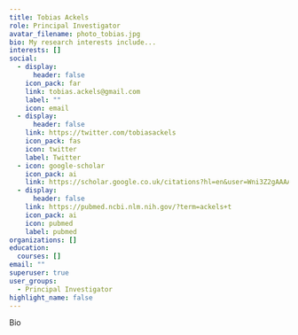 ```yaml
---
title: Tobias Ackels
role: Principal Investigator
avatar_filename: photo_tobias.jpg
bio: My research interests include...
interests: []
social:
  - display:
      header: false
    icon_pack: far
    link: tobias.ackels@gmail.com
    label: ""
    icon: email
  - display:
      header: false
    link: https://twitter.com/tobiasackels
    icon_pack: fas
    icon: twitter
    label: Twitter
  - icon: google-scholar
    icon_pack: ai
    link: https://scholar.google.co.uk/citations?hl=en&user=Wni3Z2gAAAAJ&view_op=list_works&sortby=pubdate
  - display:
      header: false
    link: https://pubmed.ncbi.nlm.nih.gov/?term=ackels+t
    icon_pack: ai
    icon: pubmed
    label: pubmed
organizations: []
education:
  courses: []
email: ""
superuser: true
user_groups:
  - Principal Investigator
highlight_name: false
---
```


Bio
